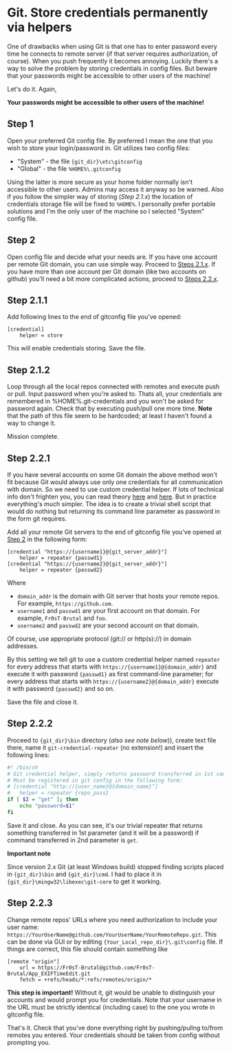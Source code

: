 Git. Store credentials permanently via helpers
==============================================

One of drawbacks when using Git is that one has to enter password every time he connects to remote server (if that server requires authorization, of course). When you push frequently it becomes annoying.
Luckily there's a way to solve the problem by storing credentials in config files. But beware that your passwords might be accessible to other users of the machine!

Let's do it.
Again,

**Your passwords might be accessible to other users of the machine!**

Step 1
------

Open your preferred Git config file. By preferred I mean the one that you wish to store your login/password in. Git utilizes two config files:
* "System" - the file `{git_dir}\etc\gitconfig`
* "Global" - the file `%HOME%\.gitconfig`

Using the latter is more secure as your home folder normally isn't accessible to other users. Admins may access it anyway so be warned. Also if you follow the simpler way of storing (*Step 2.1.x*) the location of credentials storage file will be fixed to `%HOME%`. I personally prefer portable solutions and I'm the only user of the machine so I selected "System" config file.

Step 2
------

Open config file and decide what your needs are.
If you have one account per remote Git domain, you can use simple way. Proceed to [Steps 2.1.x](#step-211).
If you have more than one account per Git domain (like two accounts on github) you'll need a bit more complicated actions, proceed to [Steps 2.2.x](#step-221).

Step 2.1.1
----------

Add following lines to the end of gitconfig file you've opened:
```
[credential]
	helper = store
```

This will enable credentials storing. Save the file.

Step 2.1.2
----------

Loop through all the local repos connected with remotes and execute push or pull. Input password when you're asked to.
Thats all, your credentials are remembered in %HOME%\.git-credentials and you won't be asked for password again. Check that by executing push/pull one more time.
**Note** that the path of this file seem to be hardcoded; at least I haven't found a way to change it.

Mission complete.

Step 2.2.1
----------

If you have several accounts on some Git domain the above method won't fit because Git would always use only one credentials for all communication with domain. So we need to use custom credential helper. If lots of technical info don't frighten you, you can read theory [here](http://www.kernel.org/pub/software/scm/git/docs/gitcredentials.html) and [here](http://www.kernel.org/pub/software/scm/git/docs/technical/api-credentials.html). But in practice everything's much simpler. The idea is to create a trivial shell script that would do nothing but returning its command line parameter as password in the form git requires.

Add all your remote Git servers to the end of gitconfig file you've opened at [Step 2](#step-2) in the following form:
````
[credential "https://{username1}@{git_server_addr}"]
	helper = repeater {passwd1}
[credential "https://{username2}@{git_server_addr}"]
	helper = repeater {passwd2}
````

Where
* `domain_addr` is the domain with Git server that hosts your remote repos. For example, `https://github.com`.
* `username1` and `passwd1` are your first account on that domain. For example, `Fr0sT-Brutal` and `foo`.
* `username2` and `passwd2` are your second account on that domain.

Of course, use appropriate protocol (git:// or http(s)://) in domain addresses.

By this setting we tell git to use a custom credential helper named `repeater` for every address that starts with `https://{username1}@{domain_addr}` and execute it with password `{passwd1}` as first command-line parameter; for every address that starts with `https://{username2}@{domain_addr}` execute it with password `{passwd2}` and so on.

Save the file and close it.

Step 2.2.2
----------

Proceed to `{git_dir}\bin` directory (*also see note below*)), create text file there, name it `git-credential-repeater` (no extension!) and insert the following lines:

```bash
#! /bin/sh
# Git credential helper, simply returns password transferred in 1st command line parameter.
# Must be registered in git config in the following form:
# [credential "http://{user_name}@{domain_name}"]
# 	helper = repeater {repo_pass}
if [ $2 = "get" ]; then
	echo "password=$1"
fi
```
Save it and close. As you can see, it's our trivial repeater that returns something transferred in 1st parameter (and it will be a password) if command transferred in 2nd parameter is `get`.

**Important note**

Since version 2.x Git (at least Windows build) stopped finding scripts placed in `{git_dir}\bin` and `{git_dir}\cmd`. I had to place it in `{git_dir}\mingw32\libexec\git-core` to get it working.

Step 2.2.3
----------

Change remote repos' URLs where you need authorization to include your user name: `https://YourUserName@github.com/YourUserName/YourRemoteRepo.git`. This can be done via GUI or by editing `{Your_Local_repo_dir}\.git\config` file. If things are correct, this file should contain something like

```
[remote "origin"]
	url = https://Fr0sT-Brutal@github.com/Fr0sT-Brutal/App_EXIFTimeEdit.git
	fetch = +refs/heads/*:refs/remotes/origin/*
```

**This step is important!** Without it, git would be unable to distinguish your accounts and would prompt you for credentials. Note that your username in the URL must be strictly identical (including case) to the one you wrote in gitconfig file.

That's it. Check that you've done everything right by pushing/pullng to/from remotes you entered. Your credentials should be taken from config without prompting you.